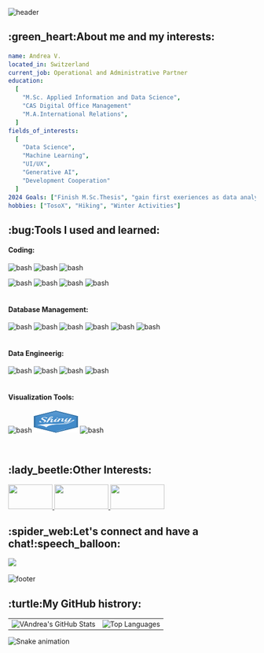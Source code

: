 ![header](https://capsule-render.vercel.app/api?type=waving&height=200&color=c1f4ee&text=Welcome%20&animation=fadeIn&section=header&fontColor=66cdaa)

<h2 align="left"><strong>:green_heart:About me and my interests:</strong></h2>

```yaml
name: Andrea V.
located_in: Switzerland
current_job: Operational and Administrative Partner
education:
  [
    "M.Sc. Applied Information and Data Science",
    "CAS Digital Office Management"
    "M.A.International Relations",
  ]
fields_of_interests:
  [
    "Data Science",
    "Machine Learning",
    "UI/UX",
    "Generative AI",
    "Development Cooperation"
  ]
2024 Goals: ["Finish M.Sc.Thesis", "gain first exeriences as data analyst or engeneer", "learn at least 5 new technologies."]
hobbies: ["TosoX", "Hiking", "Winter Activities"]
```

<h2 align="left"><strong>:bug:Tools I used and learned:</strong></h2>

<h4 align="left"><strong>Coding:</strong></h4>
<p align="left">
<img src="https://www.vectorlogo.zone/logos/python/python-ar21.svg" alt="bash" width="90" height="45"/>
<img src="https://www.r-project.org/logo/Rlogo.svg" alt="bash" width="45" height="45"/>
<img src="https://www.vectorlogo.zone/logos/sqlite/sqlite-ar21.svg"alt="bash" width="110" height="45"/>
<p align="left">
<img src="https://www.rstudio.com/wp-content/uploads/2018/10/RStudio-Logo-flat.svg" alt="bash" width="90" height="45"/>
<img src="https://upload.wikimedia.org/wikipedia/commons/1/1d/PyCharm_Icon.svg" alt="bash" width="90" height="45"/>
<img src="https://www.vectorlogo.zone/logos/jupyter/jupyter-ar21.svg" alt="bash" width="110" height="45"/>
<img src="https://upload.wikimedia.org/wikipedia/commons/d/d0/Google_Colaboratory_SVG_Logo.svg" alt="bash" width="45" height="45"/>
<br><br>
<h4 align="left"><strong>Database Management:</strong></h4>
<p align="left">
<img src="https://www.vectorlogo.zone/logos/mysql/mysql-official.svg" alt="bash" width="90" height="45"/>
<img src="https://www.vectorlogo.zone/logos/postgresql/postgresql-ar21.svg" alt="bash" width="90" height="45"/>
<img src="https://www.vectorlogo.zone/logos/mongodb/mongodb-ar21.svg"alt="bash" width="110" height="45"/>
<img src="https://www.vectorlogo.zone/logos/amazon_aws/amazon_aws-ar21.svg" alt="bash" width="110" height="45"/>
<img src="https://www.vectorlogo.zone/logos/microsoft_azure/microsoft_azure-ar21.svg" alt="bash" width="110" height="45"/>
<img src="https://dbeaver.com/wp-content/uploads/2022/10/LogoX2.png" alt="bash" width="110" height="45"/>
<br><br>
<h4 align="left"><strong>Data Engineerig:</strong></h4>
<p align="left">
<img src="https://upload.wikimedia.org/wikipedia/commons/d/de/AirflowLogo.png" alt="bash" width="90" height="45"/>
<img src="https://www.vectorlogo.zone/logos/amazon_awslambda/amazon_awslambda-ar21.svg" alt="bash" width="90" height="45"/>
<img src="https://hop.apache.org/tech-manual/latest/_images/logo/CMYK/jpg/HOP_logo_CMYK-4.jpg" alt="bash" width="90" height="45"/>
<img src="https://www.vectorlogo.zone/logos/apache_kafka/apache_kafka-ar21.svg" alt="bash" width="90" height="45"/>
<br><br>
<h4 align="left"><strong>Visualization Tools:</strong></h4>
<p align="left">
<img src="https://github.com/get-icon/geticon/blob/master/icons/tableau.svg" alt="bash" width="90" height="45"/>
<img src="https://raw.githubusercontent.com/max-mapper/hexbin/90a6aae0ebb12d4ac9810f870b67100d913a18f4/vector/shiny.svg" alt="bash" width="90" height="45"/>
<img src="https://www.vectorlogo.zone/logos/qgis/qgis-ar21.svg" alt="bash" width="90" height="45"/>
</p>
<br>

<h2 align="left"><strong>:lady_beetle:Other Interests:</strong></h2>

<a href="https://www.toso-x.com/">
  <img height="50" width="90" src="https://www.toso-x.com/typo3conf/ext/bootstrap/Resources/Public/Images/Logo.svg"/>
</a>

<a href="https://schweizmobil.ch/de/sommer">
  <img height="50" width="110" src="https://schweizmobil.ch/img/logo/e_schweizmobil_logo_de.svg?ts11=17137955269"/>
</a>

<a href="https://www.sac-cas.ch/de/huetten-und-touren/sac-tourenportal/">
  <img height="50" width="110" src="https://upload.wikimedia.org/wikipedia/commons/2/20/Schweizer_Alpen-Club_logo.svg"/>
</a>
<br>

<h2 align="left"><strong>:spider_web:Let's connect and have a chat!:speech_balloon:</strong></h2>

<a href="https://ch.linkedin.com/in/aviczian">
  <img height="50" src="https://cdn4.iconfinder.com/data/icons/social-media-2273/64/social_media_network_online_linkedin-512.png"/>
</a>
<br>

![footer](https://capsule-render.vercel.app/api?type=waving&height=100&color=c1f4ee&animation=fadeIn&section=footer&fontColor=66cdaa)

<h2 align="left"><strong>:turtle:My GitHub histrory:</strong></h2>

<table>
  <tr>
    <td>
      <img src="https://github-readme-stats.vercel.app/api?username=vandik-23&theme=vue&show_icons=true" alt="VAndrea's GitHub Stats">
    </td>
    <td>
      <img src="https://github-readme-stats.vercel.app/api/top-langs/?username=vandik-23" alt="Top Languages">
    </td>
  </tr>
</table>

![Snake animation](https://github.com/vandik-23/vandik-23/blob/output/github-contribution-grid-snake.svg)

<!--
### Hi there 👋
**vandik-23/vandik-23** is a ✨ _special_ ✨ repository because its `README.md` (this file) appears on your GitHub profile.

Here are some ideas to get you started:

- 🔭 I’m currently working on ...
- 🌱 I’m currently learning ...
- 👯 I’m looking to collaborate on ...
- 🤔 I’m looking for help with ...
- 💬 Ask me about ...
- 📫 How to reach me: ...
- 😄 Pronouns: ...
- ⚡ Fun fact: ...
-->
